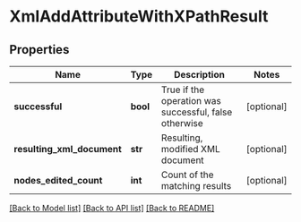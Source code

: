 # XmlAddAttributeWithXPathResult

## Properties
Name | Type | Description | Notes
------------ | ------------- | ------------- | -------------
**successful** | **bool** | True if the operation was successful, false otherwise | [optional] 
**resulting_xml_document** | **str** | Resulting, modified XML document | [optional] 
**nodes_edited_count** | **int** | Count of the matching results | [optional] 

[[Back to Model list]](../README.md#documentation-for-models) [[Back to API list]](../README.md#documentation-for-api-endpoints) [[Back to README]](../README.md)


